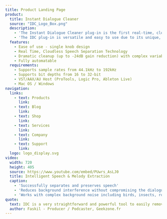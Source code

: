 ```yaml
---
title: Product Landing Page
product:
  title: Instant Dialogue Cleaner
  source: "IDC_Logo_Box.png"
  description:
    - 'The Instant Dialogue Cleaner plug-in is the first real-time, cloudless audio cleanup solution from Audionamix. IDC offers immediate and effective dialogue cleaning technology through an intuitive interface and is compatible with many post-production and broadcast workflows.'
    - 'The IDC plug-in is versatile and easy to use due to its unique, integrated DNN artificial intelligence that automatically detects and separates speech, no matter the surrounding content. Specifically, the software excels at addressing common audio issues including complex interference, wind, birds or insects, car and plane interference and roomy recordings. With the turn of a knob, users can clean up dialogue from production audio, field recordings, news and sports recordings, and more, making it the perfect tool for audio post professionals, dialogue editors, re-recording mixers, and broadcast engineers.'
  features:
    - Ease of use - single knob design
    - Real Time, Cloudless Speech Separation Technology
    - Dramatic cleanup (up to -24dB gain reduction) with complex variable noise where traditional denoisers fail
    - Fully automatable
  requirements:
    - Supports sample rates from 44.1kHz to 192kHz
    - Supports bit depths from 16 to 32-bit
    - VST/AAX/AU Host (ProTools, Logic Pro, Ableton Live)
    - Mac OS / Windows
navigation:
  links:
    - text: Products
      link: 
    - text: Blog
      link:
    - text: Shop
      link:
    - text: Services
      link:
    - text: Company
      link:
    - text: Support
      link:
  logo: logo_display.svg
video:
  width: 720
  height: 405
  source: https://www.youtube.com/embed/PUwrs_AsLJ0
  title: Intelligent Speech & Melody Extraction
  caption:
    - 'Successfully separates and preserves speech'
    - 'Reduces background interference without compromising the dialogue'
    - 'Works with complex background noise including birds, insects, roomtone, wind and traffic'
quote:
  text: IDC is a very straightforward and powerful tool to easily remove background noise. Pretty handy to quickly clean your rough recordings. Give it a try, you won’t be disappointed!
  author: Faskil - Producer / Podcaster, Geekzone.fr
---
```

